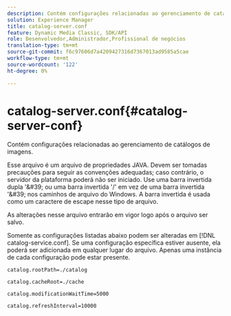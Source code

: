 ```yaml
---
description: Contém configurações relacionadas ao gerenciamento de catálogos de imagens.
solution: Experience Manager
title: catalog-server.conf
feature: Dynamic Media Classic, SDK/API
role: Desenvolvedor,Administrador,Profissional de negócios
translation-type: tm+mt
source-git-commit: f6c97606d7a4209427316d7367013ad9585a5cae
workflow-type: tm+mt
source-wordcount: '122'
ht-degree: 0%

---
```



# catalog-server.conf{#catalog-server-conf}

Contém configurações relacionadas ao gerenciamento de catálogos de imagens.

Esse arquivo é um arquivo de propriedades JAVA. Devem ser tomadas precauções para seguir as convenções adequadas; caso contrário, o servidor da plataforma poderá não ser iniciado. Use uma barra invertida dupla &#39;\&#39; ou uma barra invertida &#39;/&#39; em vez de uma barra invertida &#39;\&#39; nos caminhos de arquivo do Windows. A barra invertida é usada como um caractere de escape nesse tipo de arquivo.

As alterações nesse arquivo entrarão em vigor logo após o arquivo ser salvo.

Somente as configurações listadas abaixo podem ser alteradas em [!DNL catalog-service.conf]. Se uma configuração específica estiver ausente, ela poderá ser adicionada em qualquer lugar do arquivo. Apenas uma instância de cada configuração pode estar presente.

`catalog.rootPath=./catalog`

`catalog.cacheRoot=./cache`

`catalog.modificationWaitTime=5000`

`catalog.refreshInterval=10000`
